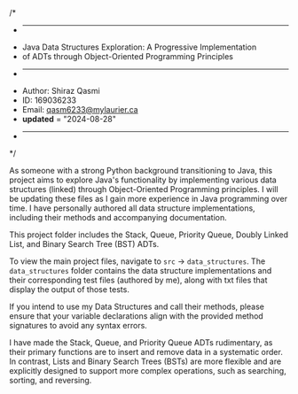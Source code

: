 /*
 * -------------------------------------------------------
 * Java Data Structures Exploration: A Progressive Implementation
 * of ADTs through Object-Oriented Programming Principles  
 * -------------------------------------------------------
 * Author: Shiraz Qasmi
 * ID: 169036233
 * Email: qasm6233@mylaurier.ca
 * __updated__ = "2024-08-28"
 * -------------------------------------------------------
 */

As someone with a strong Python background transitioning to Java, this project aims to explore Java's
functionality by implementing various data structures (linked) through  Object-Oriented Programming 
principles. I will be updating these files as I gain more experience in Java programming over time. I have
personally  authored all data structure implementations, including their methods and accompanying
documentation.

This project folder includes the Stack, Queue, Priority Queue, Doubly Linked List, and Binary Search Tree 
(BST) ADTs.

To view the main project files, navigate to `src` -> `data_structures`. The `data_structures` folder contains
the data structure implementations and their corresponding test files (authored by me), along with txt files
that display the output of those tests.

If you intend to use my Data Structures and call their methods, please ensure that your variable declarations
align with the provided method signatures to avoid any syntax errors.

I have made the Stack, Queue, and Priority Queue ADTs rudimentary, as their primary functions are to insert
and remove data in a systematic order. In contrast, Lists and Binary Search Trees (BSTs) are more flexible
and are explicitly designed to support more complex operations, such as searching, sorting, and reversing.
